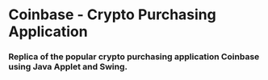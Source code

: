 # Coinbase - Crypto Purchasing Application
### Replica of the popular crypto purchasing application Coinbase using Java Applet and Swing.
